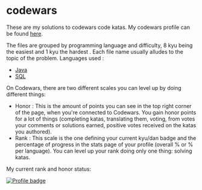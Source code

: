 # codewars 
These are my solutions to codewars code katas. My codewars profile
 can be found [here](https://www.codewars.com/users/bromazepam). 
 
 The files are grouped by programming language and difficulty, 8 kyu being the easiest and 1 kyu the hardest
 . Each file name usually alludes to the topic of the problem.
 Languages used :

 * [Java](https://github.com/bromazepam/codewars/tree/master/src/com/company/java)
 * [SQL](https://github.com/bromazepam/codewars/tree/master/src/com/company/sql) 

On Codewars, there are two different scales you can level up by
 doing different things:

  * Honor : This is the amount of points you can see in the top
   right corner of the page, when you're connected to Codewars.
    You gain honor points for a lot of things (completing katas,
     translating them, voting, from votes your comments or solutions
      earned, positive votes received on the katas you authored).
  * Rank : This scale is the one defining your current kyu/dan
   badge and the percentage of progress in the stats page of 
   your profile (overall % or % per language). You can level up 
   your rank doing only one thing: solving katas.

My current rank and honor status:

[![Profile badge](https://www.codewars.com/users/bromazepam/badges/large)](https://www.codewars.com/users/bromazepam)

